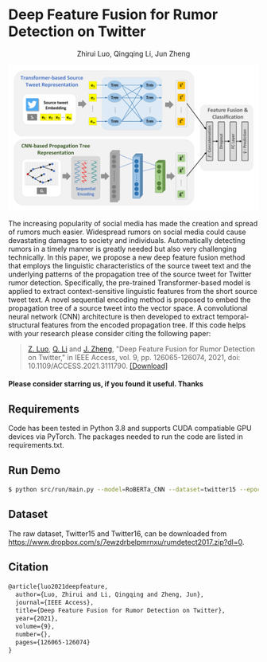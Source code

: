 # Deep Feature Fusion for Rumor Detection on Twitter

<div style="text-align: center;">Zhirui Luo, Qingqing Li, Jun Zheng</div>

![](images/model_architecture.png)

The increasing popularity of social media has made the creation and spread of rumors much easier. Widespread rumors on social media could cause devastating damages to society and individuals. Automatically detecting rumors in a timely manner is greatly needed but also very challenging technically. In this paper, we propose a new deep feature fusion method that employs the linguistic characteristics of the source tweet text and the underlying patterns of the propagation tree of the source tweet for Twitter rumor detection. Specifically, the pre-trained Transformer-based model is applied to extract context-sensitive linguistic features from the short source tweet text. A novel sequential encoding method is proposed to embed the propagation tree of a source tweet into the vector space. A convolutional neural network (CNN) architecture is then developed to extract temporal-structural features from the encoded propagation tree. If this code helps with your research please consider citing the following paper:


> [Z. Luo](https://scholar.google.com/citations?user=CrXvC5QAAAAJ&hl=en&authuser=1), [Q. Li](https://scholar.google.com/citations?hl=en&user=ChBBxKEAAAAJ) and [J. Zheng](https://scholar.google.com/citations?user=dkcEhUYAAAAJ&hl=en&authuser=1), "Deep Feature Fusion for Rumor Detection on Twitter," in IEEE Access, vol. 9, pp. 126065-126074, 2021, doi: 10.1109/ACCESS.2021.3111790.
[[Download]](https://ieeexplore.ieee.org/document/9534748)


#### Please consider starring us, if you found it useful. Thanks

## Requirements
Code has been tested in Python 3.8 and supports CUDA compatiable GPU devices via PyTorch. The packages needed to run the code are listed in requirements.txt.

## Run Demo
```bash
$ python src/run/main.py --model=RoBERTa_CNN --dataset=twitter15 --epochs=200
```

## Dataset
The raw dataset, Twitter15 and Twitter16, can be downloaded from https://www.dropbox.com/s/7ewzdrbelpmrnxu/rumdetect2017.zip?dl=0.


## Citation

```bibtext
@article{luo2021deepfeature,
  author={Luo, Zhirui and Li, Qingqing and Zheng, Jun},
  journal={IEEE Access}, 
  title={Deep Feature Fusion for Rumor Detection on Twitter}, 
  year={2021},
  volume={9},
  number={},
  pages={126065-126074}
}
```